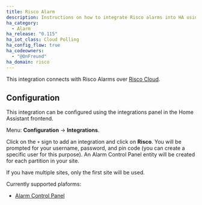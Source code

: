 ```yaml
---
title: Risco Alarm
description: Instructions on how to integrate Risco alarms into HA using Risco Cloud.
ha_category:
  - Alarm
ha_release: "0.115"
ha_iot_class: Cloud Polling
ha_config_flow: true
ha_codeowners:
  - "@OnFreund"
ha_domain: risco
---
```


This integration connects with Risco Alarms over [Risco Cloud](https://riscocloud.com/).

## Configuration

This integration can be configured using the integrations panel in the
Home Assistant frontend.

Menu: **Configuration** -> **Integrations**.

Click on the `+` sign to add an integration and click on **Risco**.
You will be prompted for your username, password, and pin code (you can create a specific user for this purpose).
An Alarm Control Panel entity will be created for each partition in your site.

If you have multiple sites, only the first site will be used.

Currently supported plaforms:
- [Alarm Control Panel](/integrations/alarm_control_panel/)
